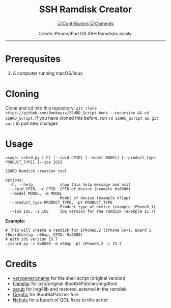 <h1 align="center">SSH Ramdisk Creator</h1>

<p align="center">
  <a href="https://github.com/Bonkeyzz/SSHRD_Script_bonk/graphs/contributors" target="_blank">
    <img src="https://img.shields.io/github/contributors/verygenericname/SSHRD_Script.svg" alt="Contributors">
  </a>
  <a href="https://github.com/Bonkeyzz/SSHRD_Script_bonk/commits/main" target="_blank">
    <img src="https://img.shields.io/github/commit-activity/w/verygenericname/SSHRD_Script.svg" alt="Commits">
  </a>
</p>

<p align="center">
Create iPhone/iPad OS SSH Ramdisks easily.
</p>

---

# Prerequsites

1. A computer running macOS/linux

# Cloning

Clone and cd into this repository: `git clone https://github.com/Bonkeyzz/SSHRD_Script_bonk --recursive && cd SSHRD_Script`.
If you have cloned this before, run `cd SSHRD_Script && git pull` to pull new changes

# Usage
```shell
usage: sshrd.py [-h] [--cpid CPID] [--model MODEL] [--product_type PRODUCT_TYPE] [--ios IOS]

SSHRD Ramdisk creation tool.

options:                                               
  -h, --help            show this help message and exit
  --cpid CPID, -c CPID  CPID of device (example 0x8000)
  --model MODEL, -m MODEL                              
                        Model of device (example n71ap)
  --product_type PRODUCT_TYPE, -pt PRODUCT_TYPE
                        Product type of device (example iPhone8,1)
  --ios IOS, -i IOS     iOS version for the ramdisk (example 15.7)
```
**Example:**
```shell
# This will create a ramdisk for iPhone8,2 (iPhone 6s+), Board 1 (BoardConfig: n66ap, CPID: 0x8000)
# With iOS version 15.7
./sshrd.py -c 0x8000 -m n66ap -pt iPhone8,2 -i 15.7
```
# Credits
- [verygenericname](https://github.com/verygenericname) for the shell script (original version)
- [tihmstar](https://github.com/tihmstar) for pzb/original iBoot64Patcher/img4tool
- [xerub](https://github.com/xerub) for img4lib and restored_external in the ramdisk
- [Cryptic](https://github.com/Cryptiiiic) for iBoot64Patcher fork
- [Nebula](https://github.com/itsnebulalol) for a bunch of QOL fixes to this script
